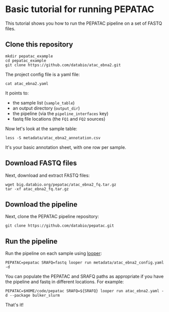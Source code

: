 # Basic tutorial for running PEPATAC

This tutorial shows you how to run the PEPATAC pipeline on a set of FASTQ files. 

## Clone this repository


```
mkdir pepatac_example
cd pepatac_example
git clone https://github.com/databio/atac_ebna2.git
```

The project config file is a yaml file:

```
cat atac_ebna2.yaml
```

It points to:
 - the sample list (`sample_table`)
 - an output directory (`output_dir`)
 - the pipeline (via the `pipeline_interfaces` key)
 - fastq file locations (the `FQ1` and `FQ2` sources)


Now let's look at the sample table:

```
less -S metadata/atac_ebna2_annotation.csv
```

It's your basic annotation sheet, with one row per sample. 


## Download FASTQ files

Next, download and extract FASTQ files:

```
wget big.databio.org/pepatac/atac_ebna2_fq.tar.gz
tar -xf atac_ebna2_fq.tar.gz
```

## Download the pipeline

Next, clone the PEPATAC pipeline repository:

```
git clone https://github.com/databio/pepatac.git
```


## Run the pipeline

Run the pipeline on each sample using [looper](http://looper.databio.org):

```
PEPATAC=pepatac SRAFQ=fastq looper run metadata/atac_ebna2_config.yaml -d
```

You can populate the PEPATAC and SRAFQ paths as appropriate if you have the pipeline and fastq in different locations. For example:

```
PEPATAC=$HOME/code/pepatac SRAFQ=${SRAFQ} looper run atac_ebna2.yaml -d --package bulker_slurm
```

That's it!

